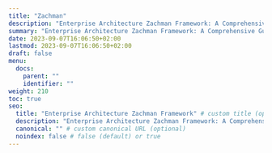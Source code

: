 ```yaml
---
title: "Zachman"
description: "Enterprise Architecture Zachman Framework: A Comprehensive Guide to Enterprise Architecture"
summary: "Enterprise Architecture Zachman Framework: A Comprehensive Guide to Enterprise Architecture"
date: 2023-09-07T16:06:50+02:00
lastmod: 2023-09-07T16:06:50+02:00
draft: false
menu:
  docs:
    parent: ""
    identifier: ""
weight: 210
toc: true
seo:
  title: "Enterprise Architecture Zachman Framework" # custom title (optional)
  description: "Enterprise Architecture Zachman Framework: A Comprehensive Guide to Enterprise Architecture" # custom description (recommended)
  canonical: "" # custom canonical URL (optional)
  noindex: false # false (default) or true
---
```

